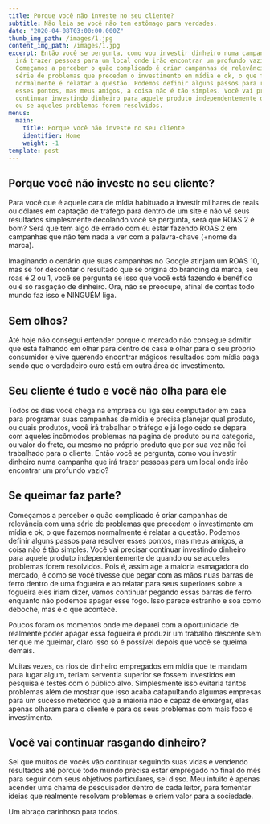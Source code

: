 ```yaml
---
title: Porque você não investe no seu cliente?
subtitle: Não leia se você não tem estômago para verdades.
date: "2020-04-08T03:00:00.000Z"
thumb_img_path: /images/1.jpg
content_img_path: /images/1.jpg
excerpt: Então você se pergunta, como vou investir dinheiro numa campanha que
  irá trazer pessoas para um local onde irão encontrar um profundo vazio?
  Começamos a perceber o quão complicado é criar campanhas de relevância com uma
  série de problemas que precedem o investimento em mídia e ok, o que fazemos
  normalmente é relatar a questão. Podemos definir alguns passos para resolver
  esses pontos, mas meus amigos, a coisa não é tão simples. Você vai precisar
  continuar investindo dinheiro para aquele produto independentemente de quando
  ou se aqueles problemas forem resolvidos.
menus:
  main:
    title: Porque você não investe no seu cliente
    identifier: Home
    weight: -1
template: post
---
```

## Porque você não investe no seu cliente?

Para você que é aquele cara de mídia habituado a investir milhares de reais ou dólares em captação de tráfego para dentro de um site e não vê seus resultados simplesmente decolando você se pergunta, será que ROAS 2 é bom? Será que tem algo de errado com eu estar fazendo ROAS 2 em campanhas que não tem nada a ver com a palavra-chave (+nome da marca).

Imaginando o cenário que suas campanhas no Google atinjam um ROAS 10, mas se for descontar o resultado que se origina do branding da marca, seu roas é 2 ou 1, você se pergunta se isso que você está fazendo é benéfico ou é só rasgação de dinheiro. Ora, não se preocupe, afinal de contas todo mundo faz isso e NINGUÉM liga.

## Sem olhos?

Até hoje não consegui entender porque o mercado não consegue admitir que está falhando em olhar para dentro de casa e olhar para o seu próprio consumidor e vive querendo encontrar mágicos resultados com mídia paga sendo que o verdadeiro ouro está em outra área de investimento.

## Seu cliente é tudo e você não olha para ele

Todos os dias você chega na empresa ou liga seu computador em casa para programar suas campanhas de mídia e precisa planejar qual produto, ou quais produtos, você irá trabalhar o tráfego e já logo cedo se depara com aqueles incômodos problemas na página de produto ou na categoria, ou valor do frete, ou mesmo no próprio produto que por sua vez não foi trabalhado para o cliente. Então você se pergunta, como vou investir dinheiro numa campanha que irá trazer pessoas para um local onde irão encontrar um profundo vazio?

## Se queimar faz parte?

Começamos a perceber o quão complicado é criar campanhas de relevância com uma série de problemas que precedem o investimento em mídia e ok, o que fazemos normalmente é relatar a questão. Podemos definir alguns passos para resolver esses pontos, mas meus amigos, a coisa não é tão simples. Você vai precisar continuar investindo dinheiro para aquele produto independentemente de quando ou se aqueles problemas forem resolvidos. Pois é, assim age a maioria esmagadora do mercado, é como se você tivesse que pegar com as mãos nuas barras de ferro dentro de uma fogueira e ao relatar para seus superiores sobre a fogueira eles iriam dizer, vamos continuar pegando essas barras de ferro enquanto não podemos apagar esse fogo. Isso parece estranho e soa como deboche, mas é o que acontece.

Poucos foram os momentos onde me deparei com a oportunidade de realmente poder apagar essa fogueira e produzir um trabalho descente sem ter que me queimar, claro isso só é possível depois que você se queima demais.

Muitas vezes, os rios de dinheiro empregados em mídia que te mandam para lugar algum, teriam serventia superior se fossem investidos em pesquisa e testes com o público alvo. Simplesmente isso evitaria tantos problemas além de mostrar que isso acaba catapultando algumas empresas para um sucesso meteórico que a maioria não é capaz de enxergar, elas apenas olharam para o cliente e para os seus problemas com mais foco e investimento.

## Você vai continuar rasgando dinheiro?

Sei que muitos de vocês vão continuar seguindo suas vidas e vendendo resultados até porque todo mundo precisa estar empregado no final do mês para seguir com seus objetivos particulares, sei disso. Meu intuito é apenas acender uma chama de pesquisador dentro de cada leitor, para fomentar ideias que realmente resolvam problemas e criem valor para a sociedade.

Um abraço carinhoso para todos.